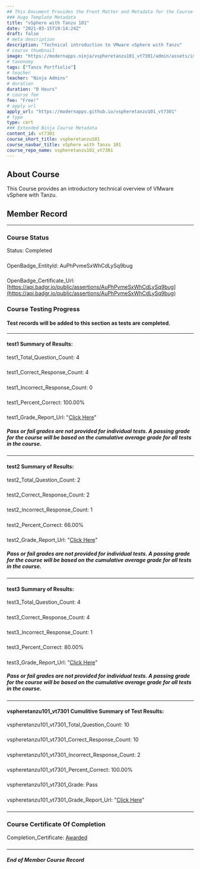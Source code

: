 ```yaml
---
## This Document Provides the Front Matter and Metadata for the Course Information page used in the modernapps.ninja homepage and the member profile page.
### Hugo Template Metadata
title: "vSphere with Tanzu 101"
date: "2021-03-15T19:14:24Z"
draft: false
# meta description
description: "Technical introduction to VMware vSphere with Tanzu"
# course thumbnail
image: "https://modernapps.ninja/vspheretanzu101_vt7301/admin/assets/images/vspheretanzu101_vt7301.jpg"
# taxonomy
tags: ["Tanzu Portfiolio"]
# teacher
teacher: "Ninja Admins"
# duration
duration: "0 Hours"
# course fee
fee: "Free!"
# apply url
apply_url: "https://modernapps.github.io/vspheretanzu101_vt7301"
# type
type: cert
### Extended Ninja Course Metadata
content_id: vt7301
course_short_title: vspheretanzu101
course_navbar_title: vSphere with Tanzu 101
course_repo_name: vspheretanzu101_vt7301
---  
```

  

## About Course

This Course provides an introductory technical overview of VMware vSphere with Tanzu.

## Member Record  
---  
  
  
### Course Status  

Status: Completed
#####
OpenBadge_EntityId: AuPhPvmeSxWhCdLySq9bug
#####
OpenBadge_Certificate_Url: [https://api.badgr.io/public/assertions/AuPhPvmeSxWhCdLySq9bug](https://api.badgr.io/public/assertions/AuPhPvmeSxWhCdLySq9bug)
#####




### Course Testing Progress  
#### Test records will be added to this section as tests are completed.
  
---  
#### test1 Summary of Results:  
test1_Total_Question_Count: 4
#####  
test1_Correct_Response_Count: 4
#####  
test1_Incorrect_Response_Count: 0
#####  
test1_Percent_Correct: 100.00%
#####  
test1_Grade_Report_Url: "[Click Here](https://github.com/modernappsninjas/JohnWiesner/blob/main/static/userdata/courses/vspheretanzu101_vt7301/grade_report.pr468.test1.md)"
##### Pass or fail grades are not provided for individual tests. A passing grade for the course will be based on the cumulative average grade for all tests in the course.  
#####  
---  
#### test2 Summary of Results:  
test2_Total_Question_Count: 2
#####  
test2_Correct_Response_Count: 2
#####  
test2_Incorrect_Response_Count: 1
#####  
test2_Percent_Correct: 66.00%
#####  
test2_Grade_Report_Url: "[Click Here](https://github.com/modernappsninjas/JohnWiesner/blob/main/static/userdata/courses/vspheretanzu101_vt7301/grade_report.pr680.test2.md)"
##### Pass or fail grades are not provided for individual tests. A passing grade for the course will be based on the cumulative average grade for all tests in the course.  
#####  
---  
#### test3 Summary of Results:  
test3_Total_Question_Count: 4
#####  
test3_Correct_Response_Count: 4
#####  
test3_Incorrect_Response_Count: 1
#####  
test3_Percent_Correct: 80.00%
#####  
test3_Grade_Report_Url: "[Click Here](https://github.com/modernappsninjas/JohnWiesner/blob/main/static/userdata/courses/vspheretanzu101_vt7301/grade_report.pr767.test3.md)"
##### Pass or fail grades are not provided for individual tests. A passing grade for the course will be based on the cumulative average grade for all tests in the course.  
#####  
---  
#### vspheretanzu101_vt7301 Cumulitive Summary of Test Results:  
vspheretanzu101_vt7301_Total_Question_Count: 10  
#####  
vspheretanzu101_vt7301_Correct_Response_Count: 10  
#####  
vspheretanzu101_vt7301_Incorrect_Response_Count: 2 
#####  
vspheretanzu101_vt7301_Percent_Correct: 100.00%  
#####  
vspheretanzu101_vt7301_Grade: Pass  
#####  
vspheretanzu101_vt7301_Grade_Report_Url: "[Click Here](https://github.com/modernappsninjas/JohnWiesner/blob/main/static/userdata/courses/vspheretanzu101_vt7301/grade_report.pr771.vspheretanzu101_vt7301.md)"
#####  
  
---  
### Course Certificate Of Completion

Completion_Certificate: [Awarded](https://api.badgr.io/public/assertions/AuPhPvmeSxWhCdLySq9bug)
#####
---
##### End of Member Course Record